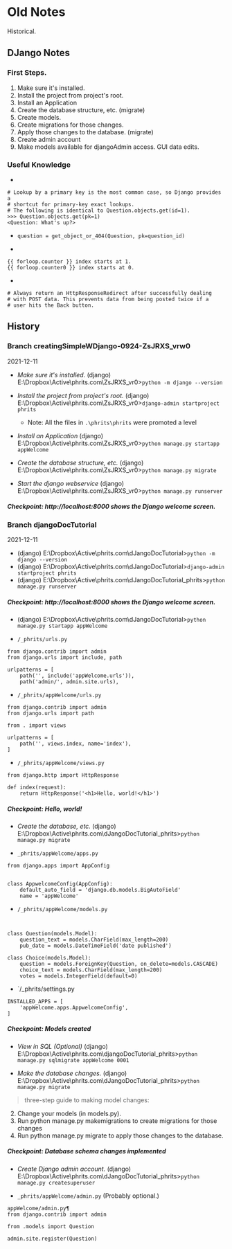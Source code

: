 # Old Notes

Historical.


## DJango Notes

### First Steps.

1. Make sure it's installed.
1. Install the project from project's root.
1. Install an Application
1. Create the database structure, etc. (migrate)
1. Create models.
1. Create migrations for those changes.
1. Apply those changes to the database. (migrate)
1. Create admin account
1. Make models available for djangoAdmin access. GUI data edits.

### Useful Knowledge

- 
```
# Lookup by a primary key is the most common case, so Django provides a
# shortcut for primary-key exact lookups.
# The following is identical to Question.objects.get(id=1).
>>> Question.objects.get(pk=1)
<Question: What's up?>
```

- `question = get_object_or_404(Question, pk=question_id)`

- 
```
{{ forloop.counter }} index starts at 1.
{{ forloop.counter0 }} index starts at 0.
```
- 
```
# Always return an HttpResponseRedirect after successfully dealing
# with POST data. This prevents data from being posted twice if a
# user hits the Back button.
```


## History

### Branch creatingSimpleWDjango-0924-ZsJRXS_vrw0 

2021-12-11

- *Make sure it's installed.*
(django) E:\Dropbox\Active\phrits.com\ZsJRXS_vr0>`python -m django --version`

- *Install the project from project's root.*
(django) E:\Dropbox\Active\phrits.com\ZsJRXS_vr0>`django-admin startproject phrits`
    - Note: All the files in `.\phrits\phrits` were promoted a level

- *Install an Application*
(django) E:\Dropbox\Active\phrits.com\ZsJRXS_vr0>`python manage.py startapp appWelcome`

- *Create the database structure, etc.*
(django) E:\Dropbox\Active\phrits.com\ZsJRXS_vr0>`python manage.py migrate`

- *Start the django webservice*
(django) E:\Dropbox\Active\phrits.com\ZsJRXS_vr0>`python manage.py runserver`

##### Checkpoint: http://localhost:8000 shows the Django welcome screen.

### Branch djangoDocTutorial

2021-12-11

- (django) E:\Dropbox\Active\phrits.com\dJangoDocTutorial>`python -m django --version`
- (django) E:\Dropbox\Active\phrits.com\dJangoDocTutorial>`django-admin startproject phrits`
- (django) E:\Dropbox\Active\phrits.com\dJangoDocTutorial\_phrits>`python manage.py runserver`

##### Checkpoint: http://localhost:8000 shows the Django welcome screen.

- (django) E:\Dropbox\Active\phrits.com\dJangoDocTutorial>`python manage.py startapp appWelcome`

- `/_phrits/urls.py`
```
from django.contrib import admin
from django.urls import include, path

urlpatterns = [
    path('', include('appWelcome.urls')),
    path('admin/', admin.site.urls),
```

- `/_phrits/appWelcome/urls.py`
```
from django.contrib import admin
from django.urls import path

from . import views

urlpatterns = [
    path('', views.index, name='index'),
]
```

- `/_phrits/appWelcome/views.py`
```
from django.http import HttpResponse

def index(request):
    return HttpResponse('<h1>Hello, world!</h1>')
```

##### Checkpoint: Hello, world!


- *Create the database, etc.* (django) E:\Dropbox\Active\phrits.com\dJangoDocTutorial\_phrits>`python manage.py migrate`

- `_phrits/appWelcome/apps.py`
```
from django.apps import AppConfig


class AppwelcomeConfig(AppConfig):
    default_auto_field = 'django.db.models.BigAutoField'
    name = 'appWelcome'
```

- `/_phrits/appWelcome/models.py`
```from django.db import models


class Question(models.Model):
    question_text = models.CharField(max_length=200)
    pub_date = models.DateTimeField('date published')

class Choice(models.Model):
    question = models.ForeignKey(Question, on_delete=models.CASCADE)
    choice_text = models.CharField(max_length=200)
    votes = models.IntegerField(default=0)
```
- `/_phrits/settings.py
```
INSTALLED_APPS = [
    'appWelcome.apps.AppwelcomeConfig',
]
```

##### Checkpoint: Models created

- *View in SQL (Optional)* (django) E:\Dropbox\Active\phrits.com\djangoDocTutorial\_phrits>`python manage.py sqlmigrate appWelcome 0001`

- *Make the database changes.* (django) E:\Dropbox\Active\phrits.com\dJangoDocTutorial\_phrits>`python manage.py migrate`

> three-step guide to making model changes:
2. Change your models (in models.py).
2. Run python manage.py makemigrations to create migrations for those changes
2. Run python manage.py migrate to apply those changes to the database.

##### Checkpoint: Database schema changes implemented

- *Create Django admin account.* (django) E:\Dropbox\Active\phrits.com\dJangoDocTutorial\_phrits>`python manage.py createsuperuser`

- `_phrits/appWelcome/admin.py` (Probably optional.)
```
appWelcome/admin.py¶
from django.contrib import admin

from .models import Question

admin.site.register(Question)
```
